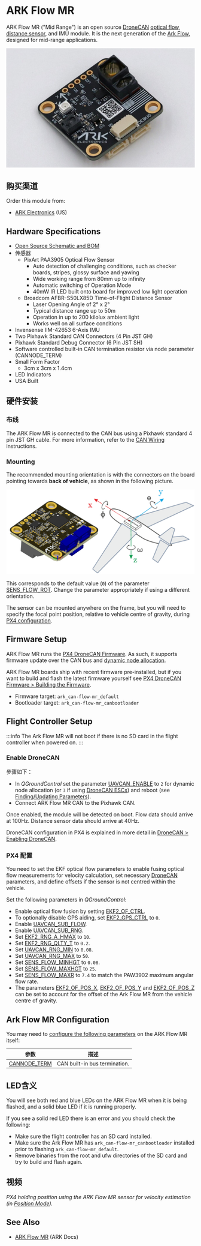# ARK Flow MR

ARK Flow MR ("Mid Range") is an open source [DroneCAN](index.md) [optical flow](../sensor/optical_flow.md), [distance sensor](../sensor/rangefinders.md), and IMU module.
It is the next generation of the [Ark Flow](ark_flow.md), designed for mid-range applications.

![ARK Flow MR](../../assets/hardware/sensors/optical_flow/ark_flow_mr.jpg)

## 购买渠道

Order this module from:

- [ARK Electronics](https://arkelectron.com/product/ark-flow-mr/) (US)

## Hardware Specifications

- [Open Source Schematic and BOM](https://github.com/ARK-Electronics/ARK_Flow_MR)
- 传感器
  - PixArt PAA3905 Optical Flow Sensor
    - Auto detection of challenging conditions, such as checker boards, stripes, glossy surface and yawing
    - Wide working range from 80mm up to infinity
    - Automatic switching of Operation Mode
    - 40mW IR LED built onto board for improved low light operation
  - Broadcom AFBR-S50LX85D Time-of-Flight Distance Sensor
    - Laser Opening Angle of 2° x 2°
    - Typical distance range up to 50m
    - Operation in up to 200 kilolux ambient light
    - Works well on all surface conditions
- Invensense IIM-42653 6-Axis IMU
- Two Pixhawk Standard CAN Connectors (4 Pin JST GH)
- Pixhawk Standard Debug Connector (6 Pin JST SH)
- Software controlled built-in CAN termination resistor via node parameter (CANNODE_TERM)
- Small Form Factor
  - 3cm x 3cm x 1.4cm
- LED Indicators
- USA Built

## 硬件安装

### 布线

The ARK Flow MR is connected to the CAN bus using a Pixhawk standard 4 pin JST GH cable.
For more information, refer to the [CAN Wiring](../can/index.md#wiring) instructions.

### Mounting

The recommended mounting orientation is with the connectors on the board pointing towards **back of vehicle**, as shown in the following picture.

![ARK Flow MR align with Pixhawk](../../assets/hardware/sensors/optical_flow/ark_flow_orientation.png)

This corresponds to the default value (`0`) of the parameter [SENS_FLOW_ROT](../advanced_config/parameter_reference.md#SENS_FLOW_ROT).
Change the parameter appropriately if using a different orientation.

The sensor can be mounted anywhere on the frame, but you will need to specify the focal point position, relative to vehicle centre of gravity, during [PX4 configuration](#px4-configuration).

## Firmware Setup

ARK Flow MR runs the [PX4 DroneCAN Firmware](px4_cannode_fw.md).
As such, it supports firmware update over the CAN bus and [dynamic node allocation](index.md#node-id-allocation).

ARK Flow MR boards ship with recent firmware pre-installed, but if you want to build and flash the latest firmware yourself see [PX4 DroneCAN Firmware > Building the Firmware](px4_cannode_fw.md#building-the-firmware).

- Firmware target: `ark_can-flow-mr_default`
- Bootloader target: `ark_can-flow-mr_canbootloader`

## Flight Controller Setup

:::info
The Ark Flow MR will not boot if there is no SD card in the flight controller when powered on.
:::

### Enable DroneCAN

步骤如下：

- In _QGroundControl_ set the parameter [UAVCAN_ENABLE](../advanced_config/parameter_reference.md#UAVCAN_ENABLE) to `2` for dynamic node allocation (or `3` if using [DroneCAN ESCs](../dronecan/escs.md)) and reboot (see [Finding/Updating Parameters](../advanced_config/parameters.md)).
- Connect ARK Flow MR CAN to the Pixhawk CAN.

Once enabled, the module will be detected on boot.
Flow data should arrive at 100Hz.
Distance sensor data should arrive at 40Hz.

DroneCAN configuration in PX4 is explained in more detail in [DroneCAN > Enabling DroneCAN](../dronecan/index.md#enabling-dronecan).

### PX4 配置

You need to set the EKF optical flow parameters to enable fusing optical flow measurements for velocity calculation, set necessary [DroneCAN](index.md) parameters, and define offsets if the sensor is not centred within the vehicle.

Set the following parameters in _QGroundControl_:

- Enable optical flow fusion by setting [EKF2_OF_CTRL](../advanced_config/parameter_reference.md#EKF2_OF_CTRL).
- To optionally disable GPS aiding, set [EKF2_GPS_CTRL](../advanced_config/parameter_reference.md#EKF2_GPS_CTRL) to `0`.
- Enable [UAVCAN_SUB_FLOW](../advanced_config/parameter_reference.md#UAVCAN_SUB_FLOW).
- Enable [UAVCAN_SUB_RNG](../advanced_config/parameter_reference.md#UAVCAN_SUB_RNG).
- Set [EKF2_RNG_A_HMAX](../advanced_config/parameter_reference.md#EKF2_RNG_A_HMAX) to `10`.
- Set [EKF2_RNG_QLTY_T](../advanced_config/parameter_reference.md#EKF2_RNG_QLTY_T) to `0.2`.
- Set [UAVCAN_RNG_MIN](../advanced_config/parameter_reference.md#UAVCAN_RNG_MIN) to `0.08`.
- Set [UAVCAN_RNG_MAX](../advanced_config/parameter_reference.md#UAVCAN_RNG_MAX) to `50`.
- Set [SENS_FLOW_MINHGT](../advanced_config/parameter_reference.md#SENS_FLOW_MINHGT) to `0.08`.
- Set [SENS_FLOW_MAXHGT](../advanced_config/parameter_reference.md#SENS_FLOW_MAXHGT) to `25`.
- Set [SENS_FLOW_MAXR](../advanced_config/parameter_reference.md#SENS_FLOW_MAXR) to `7.4` to match the PAW3902 maximum angular flow rate.
- The parameters [EKF2_OF_POS_X](../advanced_config/parameter_reference.md#EKF2_OF_POS_X), [EKF2_OF_POS_Y](../advanced_config/parameter_reference.md#EKF2_OF_POS_Y) and [EKF2_OF_POS_Z](../advanced_config/parameter_reference.md#EKF2_OF_POS_Z) can be set to account for the offset of the Ark Flow MR from the vehicle centre of gravity.

## Ark Flow MR Configuration

You may need to [configure the following parameters](../dronecan/index.md#qgc-cannode-parameter-configuration) on the ARK Flow MR itself:

| 参数                                                                                                                   | 描述                                            |
| -------------------------------------------------------------------------------------------------------------------- | --------------------------------------------- |
| <a id="CANNODE_TERM"></a>[CANNODE_TERM](../advanced_config/parameter_reference.md#CANNODE_TERM) | CAN built-in bus termination. |

## LED含义

You will see both red and blue LEDs on the ARK Flow MR when it is being flashed, and a solid blue LED if it is running properly.

If you see a solid red LED there is an error and you should check the following:

- Make sure the flight controller has an SD card installed.
- Make sure the Ark Flow MR has `ark_can-flow-mr_canbootloader` installed prior to flashing `ark_can-flow-mr_default`.
- Remove binaries from the root and ufw directories of the SD card and try to build and flash again.

## 视频

<lite-youtube videoid="SAbRe1fi7bU" params="list=PLUepQApgwSozmwhOo-dXnN33i2nBEl1c0" title="ARK Flow Indoor Position Hold x64"/>

<!-- ARK Flow MR with PX4 Optical Flow Position Hold: 20210605 -->

_PX4 holding position using the ARK Flow MR sensor for velocity estimation (in [Position Mode](../flight_modes_mc/position.md))._

## See Also

- [ARK Flow MR](https://arkelectron.gitbook.io/ark-documentation/sensors/ark-flow-mr) (ARK Docs)
